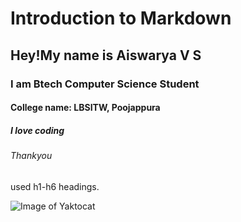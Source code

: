 # Introduction to Markdown
## Hey!My name is Aiswarya V S
### I am Btech Computer Science Student
#### College name: LBSITW, Poojappura
##### I love coding
###### Thankyou










used h1-h6 headings.

![Image of Yaktocat](https://octodex.github.com/images/yaktocat.png)
